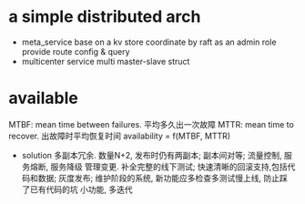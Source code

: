 # a simple distributed arch
- meta_service
  base on a kv store
  coordinate by raft
  as an admin role
  provide route config & query
- multicenter service
  multi master-slave struct

# available
MTBF: mean time between failures. 平均多久出一次故障
MTTR: mean time to recover. 出故障时平均恢复时间
availability = f(MTBF, MTTR)
- solution
  多副本冗余. 数量N+2, 发布时仍有两副本; 副本间对等;
  流量控制, 服务熔断, 服务降级
  管理变更. 补全完整的线下测试; 快速清晰的回滚支持,包括代码和数据; 灰度发布;
  维护阶段的系统, 新功能应多检查多测试慢上线, 防止踩了已有代码的坑
  小功能, 多迭代